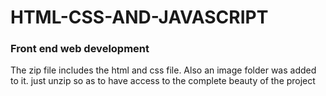 # HTML-CSS-AND-JAVASCRIPT
<h3>Front end web development</h3>
<p>The zip file includes the html and css file. Also an image folder was added to it. just unzip so as to have access to the complete beauty of the project</p>
